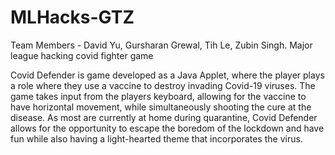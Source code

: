 # MLHacks-GTZ
Team Members - David Yu, Gursharan Grewal, Tih Le, Zubin Singh.
Major league hacking covid fighter game

Covid Defender is game developed as a Java Applet, where the player plays a role where they use a vaccine to destroy invading Covid-19 viruses. The game takes input from the players keyboard, allowing for the vaccine to have horizontal movement, while simultaneously shooting the cure at the disease. As most are currently at home during quarantine, Covid Defender allows for the opportunity to escape the boredom of the lockdown and have fun while also having a light-hearted theme that incorporates the virus.
